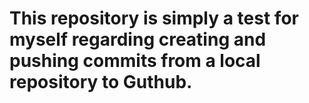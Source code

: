 # This repository is simply a test for myself regarding creating and pushing commits from a local repository to Guthub.
